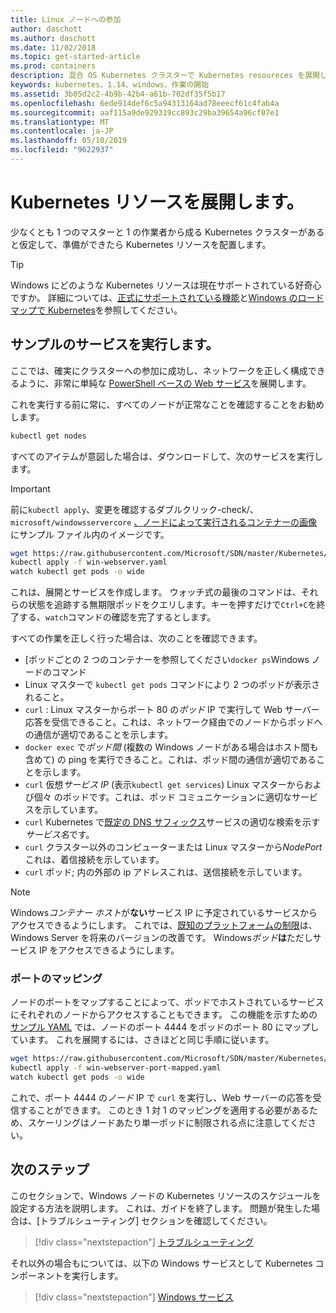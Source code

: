 ```yaml
---
title: Linux ノードへの参加
author: daschott
ms.author: daschott
ms.date: 11/02/2018
ms.topic: get-started-article
ms.prod: containers
description: 混合 OS Kubernetes クラスターで Kubernetes resoureces を展開します。
keywords: kubernetes、1.14、windows、作業の開始
ms.assetid: 3b05d2c2-4b9b-42b4-a61b-702df35f5b17
ms.openlocfilehash: 6ede914def6c5a94313164ad78eeecf61c4fab4a
ms.sourcegitcommit: aaf115a9de929319cc893c29ba39654a96cf07e1
ms.translationtype: MT
ms.contentlocale: ja-JP
ms.lasthandoff: 05/10/2019
ms.locfileid: "9622937"
---
```

# <a name="deploying-kubernetes-resources"></a>Kubernetes リソースを展開します。 #
少なくとも 1 つのマスターと 1 の作業者から成る Kubernetes クラスターがあると仮定して、準備ができたら Kubernetes リソースを配置します。
> [!TIP] 
> Windows にどのような Kubernetes リソースは現在サポートされている好奇心ですか。 詳細については、[正式にサポートされている機能](https://kubernetes.io/docs/getting-started-guides/windows/#supported-features)と[Windows のロードマップで Kubernetes](https://trello.com/b/rjTqrwjl/windows-k8s-roadmap)を参照してください。


## <a name="running-a-sample-service"></a>サンプルのサービスを実行します。 ##
ここでは、確実にクラスターへの参加に成功し、ネットワークを正しく構成できるように、非常に単純な [PowerShell ベースの Web サービス](https://github.com/Microsoft/SDN/blob/master/Kubernetes/WebServer.yaml)を展開します。

これを実行する前に常に、すべてのノードが正常なことを確認することをお勧めします。
```bash
kubectl get nodes
```

すべてのアイテムが意図した場合は、ダウンロードして、次のサービスを実行します。
> [!Important] 
> 前に`kubectl apply`、変更を確認するダブルクリック-check/、 `microsoft/windowsservercore` [、ノードによって実行されるコンテナーの画像](https://docs.microsoft.com/virtualization/windowscontainers/deploy-containers/version-compatibility#choosing-container-os-versions)にサンプル ファイル内のイメージです。

```bash
wget https://raw.githubusercontent.com/Microsoft/SDN/master/Kubernetes/flannel/l2bridge/manifests/simpleweb.yml -O win-webserver.yaml
kubectl apply -f win-webserver.yaml
watch kubectl get pods -o wide
```

これは、展開とサービスを作成します。 ウォッチ式の最後のコマンドは、それらの状態を追跡する無期限ポッドをクエリします。キーを押すだけで`Ctrl+C`を終了する、`watch`コマンドの確認を完了するとします。

すべての作業を正しく行った場合は、次のことを確認できます。

  - [ポッドごとの 2 つのコンテナーを参照してください`docker ps`Windows ノードのコマンド
  - Linux マスターで `kubectl get pods` コマンドにより 2 つのポッドが表示されること。
  - `curl` : Linux マスターからポート 80 の*ポッド* IP で実行して Web サーバー応答を受信できること。これは、ネットワーク経由でのノードからポッドへの通信が適切であることを示します。
  - `docker exec` で*ポッド間* (複数の Windows ノードがある場合はホスト間も含めて) の ping を実行できること。これは、ポッド間の通信が適切であることを示します。
  - `curl` 仮想*サービス IP* (表示`kubectl get services`) Linux マスターからおよび個々 のポッドです。これは、ポッド コミュニケーションに適切なサービスを示しています。
  - `curl` Kubernetes で[既定の DNS サフィックス](https://kubernetes.io/docs/concepts/services-networking/dns-pod-service/#services)サービスの適切な検索を示す*サービス名*です。
  - `curl` クラスター以外のコンピューターまたは Linux マスターから*NodePort*これは、着信接続を示しています。
  - `curl` ポッド; 内の外部の ip アドレスこれは、送信接続を示しています。

> [!Note]  
> Windows*コンテナー ホスト*が**ない**サービス IP に予定されているサービスからアクセスできるようにします。 これでは、[既知のプラットフォームの制限](./common-problems.md#my-windows-node-cannot-access-my-services-using-the-service-ip)は、Windows Server を将来のバージョンの改善です。 Windows*ポッド***は**ただしサービス IP をアクセスできるようにします。

### <a name="port-mapping"></a>ポートのマッピング ### 
ノードのポートをマップすることによって、ポッドでホストされているサービスにそれぞれのノードからアクセスすることもできます。 この機能を示すための[サンプル YAML](https://github.com/Microsoft/SDN/blob/master/Kubernetes/PortMapping.yaml) では、ノードのポート 4444 をポッドのポート 80 にマップしています。 これを展開するには、さきほどと同じ手順に従います。

```bash
wget https://raw.githubusercontent.com/Microsoft/SDN/master/Kubernetes/PortMapping.yaml -O win-webserver-port-mapped.yaml
kubectl apply -f win-webserver-port-mapped.yaml
watch kubectl get pods -o wide
```

これで、ポート 4444 の*ノード* IP で `curl` を実行し、Web サーバーの応答を受信することができます。 このとき 1 対 1 のマッピングを適用する必要があるため、スケーリングはノードあたり単一ポッドに制限される点に注意してください。


## <a name="next-steps"></a>次のステップ ##
このセクションで、Windows ノードの Kubernetes リソースのスケジュールを設定する方法を説明します。 これは、ガイドを終了します。 問題が発生した場合は、[トラブルシューティング] セクションを確認してください。

> [!div class="nextstepaction"]
> [トラブルシューティング](./common-problems.md)

それ以外の場合もについては、以下の Windows サービスとして Kubernetes コンポーネントを実行します。
> [!div class="nextstepaction"]
> [Windows サービス](./kube-windows-services.md)